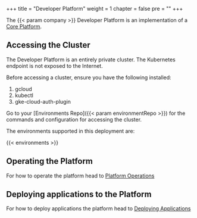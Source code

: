 +++
title = "Developer Platform"
weight = 1
chapter = false
pre = ""
+++

The {{< param company >}} Developer Platform is an implementation of a [Core Platform](/core-platform).

## Accessing the Cluster 


The Developer Platform is an entirely private cluster. The Kubernetes endpoint is not exposed to the Internet. 

Before accessing a cluster, ensure you have the following installed:

1. gcloud 
2. kubectl
3. gke-cloud-auth-plugin

Go to your [Environments Repo]({{< param environmentRepo >}}) for the commands and configuration for accessing the cluster. 

The environments supported in this deployment are:

{{< environments >}}

## Operating the Platform

For how to operate the platform head to [Platform Operations](./platform)

## Deploying applications to the Platform

For how to deploy applications the platform head to [Deploying Applications](./app)
